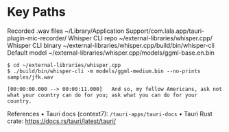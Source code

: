 # Key Paths

Recorded .wav files	~/Library/Application Support/com.lala.app/tauri-plugin-mic-recorder/
Whisper CLI repo	   ~/external-libraries/whisper.cpp/
Whisper CLI binary	~/external-libraries/whisper.cpp/build/bin/whisper-cli
Default model	      ~/external-libraries/whisper.cpp/models/ggml-base.en.bin

```
$ cd ~/external-libraries/whisper.cpp
$ ./build/bin/whisper-cli -m models/ggml-medium.bin --no-prints samples/jfk.wav

[00:00:00.000 --> 00:00:11.000]   And so, my fellow Americans, ask not what your country can do for you; ask what you can do for your country.
```

References
	•	Tauri docs (context7): `/tauri-apps/tauri-docs`
	•	Tauri Rust crate: https://docs.rs/tauri/latest/tauri/